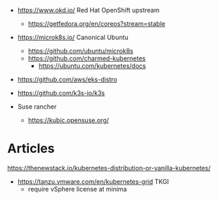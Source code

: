 * https://www.okd.io/ Red Hat OpenShift upstream
  * https://getfedora.org/en/coreos?stream=stable
  

* https://microk8s.io/ Canonical Ubuntu
  * https://github.com/ubuntu/microk8s
  * https://github.com/charmed-kubernetes
     * https://ubuntu.com/kubernetes/docs

* https://github.com/aws/eks-distro

* https://github.com/k3s-io/k3s

* Suse rancher 
  * https://kubic.opensuse.org/
  
# Articles
https://thenewstack.io/kubernetes-distribution-or-vanilla-kubernetes/


* https://tanzu.vmware.com/en/kubernetes-grid TKGI
  * require vSphere license at minima